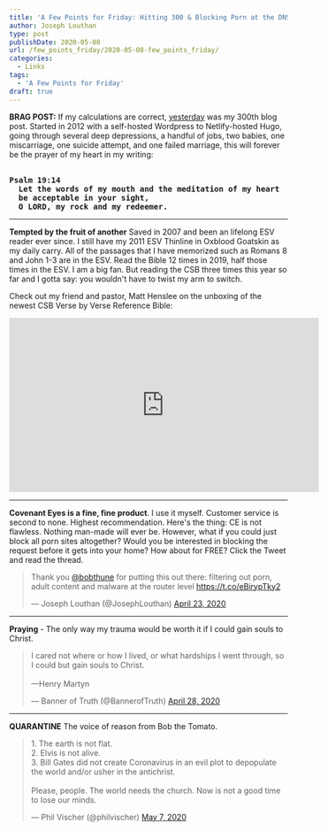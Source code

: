 ```yaml
---
title: 'A Few Points for Friday: Hitting 300 & Blocking Porn at the DNS Level Edition'
author: Joseph Louthan
type: post
publishDate: 2020-05-08
url: /few_points_friday/2020-05-08-few_points_friday/
categories:
  - Links
tags:
  - 'A Few Points for Friday'
draft: true
---
```


**BRAG POST:** If my calculations are correct, [yesterday](https://theologic.us/family-devos-luke/2020-05-07-family-devos-luke/) was my 300th blog post. Started in 2012 with a self-hosted Wordpress to Netlify-hosted Hugo, going through several deep depressions, a handful of jobs, two babies, one miscarriage, one suicide attempt, and one failed marriage, this will forever be the prayer of my heart in my writing:

<pre><b>
Psalm 19:14
  Let the words of my mouth and the meditation of my heart 
  be acceptable in your sight, 
  O LORD, my rock and my redeemer.
</b></pre>


------

**Tempted by the fruit of another** Saved in 2007 and been an lifelong ESV reader ever since. I still have my 2011 ESV Thinline in Oxblood Goatskin as my daily carry. All of the passages that I have memorized such as Romans 8 and John 1-3 are in the ESV.  Read the Bible 12 times in 2019, half those times in the ESV. I am a big fan. But reading the CSB three times this year so far and I gotta say: you wouldn't have to twist my arm to switch.

Check out my friend and pastor, Matt Henslee on the unboxing of the newest CSB Verse by Verse Reference Bible:

<iframe width="560" height="315" src="https://www.youtube.com/embed/RUnEIGAjfBk" frameborder="0" allow="accelerometer; autoplay; encrypted-media; gyroscope; picture-in-picture" allowfullscreen></iframe>

------

**Covenant Eyes is a fine, fine product**. I use it myself. Customer service is second to none. Highest recommendation. Here's the thing: CE is not flawless. Nothing man-made will ever be. However, what if you could just block all porn sites altogether? Would you be interested in blocking the request before it gets into your home? How about for FREE? Click the Tweet and read the thread.

<blockquote class="twitter-tweet"><p lang="en" dir="ltr">Thank you <a href="https://twitter.com/bobthune?ref_src=twsrc%5Etfw">@bobthune</a> for putting this out there: filtering out porn, adult content and malware at the router level <a href="https://t.co/eBirypTky2">https://t.co/eBirypTky2</a></p>&mdash; Joseph Louthan (@JosephLouthan) <a href="https://twitter.com/JosephLouthan/status/1253331931338440712?ref_src=twsrc%5Etfw">April 23, 2020</a></blockquote> <script async src="https://platform.twitter.com/widgets.js" charset="utf-8"></script>

------

**Praying** - The only way my trauma would be worth it if I could gain souls to Christ.

<blockquote class="twitter-tweet"><p lang="en" dir="ltr">I cared not where or how I lived, or what hardships I went through, so I could but gain souls to Christ. <br><br>—Henry Martyn</p>&mdash; Banner of Truth (@BannerofTruth) <a href="https://twitter.com/BannerofTruth/status/1255165488348438534?ref_src=twsrc%5Etfw">April 28, 2020</a></blockquote> <script async src="https://platform.twitter.com/widgets.js" charset="utf-8"></script>

---

**QUARANTINE** The voice of reason from Bob the Tomato.

<blockquote class="twitter-tweet"><p lang="en" dir="ltr">1. The earth is not flat.<br>2. Elvis is not alive.<br>3. Bill Gates did not create Coronavirus in an evil plot to depopulate the world and/or usher in the antichrist.<br><br>Please, people. The world needs the church. Now is not a good time to lose our minds.</p>&mdash; Phil Vischer (@philvischer) <a href="https://twitter.com/philvischer/status/1258412033315352577?ref_src=twsrc%5Etfw">May 7, 2020</a></blockquote> <script async src="https://platform.twitter.com/widgets.js" charset="utf-8"></script>

